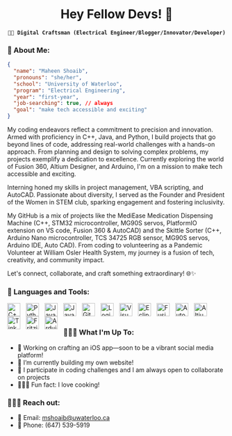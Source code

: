 <h1 align="center">Hey Fellow Devs! 👋</h1>

<p align="center"><strong><code>🌌💡 Digital Craftsman (Electrical Engineer/Blogger/Innovator/Developer)</code></strong></p>

### 🚀 About Me:
```json
{
  "name": "Maheen Shoaib",
  "pronouns": "she/her",
  "school": "University of Waterloo",
  "program": "Electrical Engineering",
  "year": "first-year",
  "job-searching": true, // always
  "goal": "make tech accessible and exciting"
}
```
My coding endeavors reflect a commitment to precision and innovation. Armed with proficiency in C++, Java, and Python, I build projects that go beyond lines of code, addressing real-world challenges with a hands-on approach. From planning and design to solving complex problems, my projects exemplify a dedication to excellence. Currently exploring the world of Fusion 360, Altium Designer, and Arduino, I'm on a mission to make tech accessible and exciting.
<br />

Interning honed my skills in project management, VBA scripting, and AutoCAD. Passionate about diversity, I served as the Founder and President of the Women in STEM club, sparking engagement and fostering inclusivity.
<br />

My GitHub is a mix of projects like the MediEase Medication Dispensing Machine (C++, STM32 microcontroller, MG90S servos, PlatformIO extension on VS code, Fusion 360 & AutoCAD) and the Skittle Sorter (C++, Arduino Nano microcontroller, TCS 34725 RGB sensor, MG90S servos, Arduino IDE, Auto CAD). From coding to volunteering as a Pandemic Volunteer at William Osler Health System, my journey is a fusion of tech, creativity, and community impact.
<br />

Let's connect, collaborate, and craft something extraordinary! 🌐✨
<br />

### 🧰 Languages and Tools:
<img align="left" alt="C++" width="30px" style="padding-right:10px;" src="https://cdn.jsdelivr.net/gh/devicons/devicon/icons/cplusplus/cplusplus-line.svg" />
<img align="left" alt="Python" width="30px" style="padding-right:10px;" src="https://cdn.jsdelivr.net/gh/devicons/devicon/icons/python/python-plain.svg" />
<img align="left" alt="Java" width="30px" style="padding-right:10px;" src="https://cdn.jsdelivr.net/gh/devicons/devicon/icons/java/java-original.svg"/>
<img align="left" alt="JavaScript" width="30px" style="padding-right:10px;" src="https://cdn.jsdelivr.net/gh/devicons/devicon/icons/javascript/javascript-plain.svg" />
<img align="left" alt="GitHub" width="30px" style="padding-right:10px;" src="https://cdn.jsdelivr.net/gh/devicons/devicon/icons/github/github-original.svg" />
<img align="left" alt="Logisim" width="30px" style="padding-right:10px;" src="https://www.zwodnik.com/media/cache/76/8d/768db29f9bc33bdabac826fcfac3b240.png" />
<img align="left" alt="Visual Studio Code" width="30px" style="padding-right:10px;" src="https://code.visualstudio.com/assets/images/code-stable.png" />
<img align="left" alt="Eclipse" width="30px" style="padding-right:10px;" src="https://cdn.freebiesupply.com/logos/large/2x/eclipse-11-logo-png-transparent.png" />
<img align="left" alt="Fusion 360" width="30px" style="padding-right:10px;" src="https://www.dream3d.co.uk/wp-content/uploads/2017/10/Autodesk-Fusion-360-logo.png" />
<img align="left" alt="AutoCAD" width="30px" style="padding-right:10px;" src="https://logos-world.net/wp-content/uploads/2020/12/Autocad-Logo.png" />
<img align="left" alt="Altium Designer" width="30px" style="padding-right:10px;" src="https://assets.website-files.com/5cd19234373c953dced9a059/5ce4072d367ffb442822f2d3_Logo%20Altium%20Designer.png" />
<img align="left" alt="TinkerCAD" width="30px" style="padding-right:10px;" src="https://morseinstitute.org/wp-content/uploads/2017/12/logo-tinkercad-256.png" />
<img align="left" alt="Fritzing" width="30px" style="padding-right:10px;" src="https://cdn.sparkfun.com/assets/5/3/4/3/1/52b1e48a757b7f28448b4567.png" />
<img align="left" alt="Arduino IDE" width="30px" style="padding-right:10px;" src="https://logos-download.com/wp-content/uploads/2016/09/Arduino_logo.png" />
<br />
<br />

### 👩‍💻✨ What I'm Up To:
- 📱 Working on crafting an iOS app—soon to be a vibrant social media platform!
- 🌱 I’m currently building my own website!
- 👯 I participate in coding challenges and I am always open to collaborate on projects
- 🍔🥗🍜 Fun fact: I love cooking!

### 📧🤝🌐 Reach out:
- 📧 Email: mshoaib@uwaterloo.ca
- 📱 Phone: (647) 539-5919
